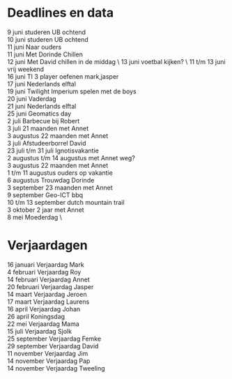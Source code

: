 # Deadlines en data
9 juni studeren UB ochtend \
10 juni studeren UB ochtend \
11 juni Naar ouders \
11 juni Met Dorinde Chillen \
12 juni Met David chillen in de middag \ 
13 juni voetbal kijken? \ 
11 t/m 13 juni vrij weekend \
16 juni TI 3 player oefenen mark,jasper \
17 juni Nederlands elftal \
19 juni Twilight Imperium spelen met de boys \
20 juni Vaderdag \
21 juni Nederlands elftal \
25 juni Geomatics day \
2 juli Barbecue bij Robert \
3 juli 21 maanden met Annet \
3 augustus 22 maanden met Annet \
3  juli Afstudeerborrel David \
23 juli t/m 31 juli Ignotisvakantie \
2 augustus t/m 14 augustus met Annet weg? \
3 augustus 22 maanden met Annet \
1 t/m 11 augustus ouders op vakantie \
6  augustus Trouwdag Dorinde \
3 september 23 maanden met Annet \
9 september Geo-ICT bbq \
10 t/m 13 september dutch mountain trail \
3 oktober 2 jaar met Annet \
8 mei Moederdag \


# Verjaardagen
16 januari Verjaardag Mark \
4  februari Verjaardag Roy \
14 februari Verjaardag Annet \
20 februari Verjaardag Jasper \
14 maart Verjaardag Jeroen \
17 maart Verjaardag Laurens \
16 april Verjaardag Johan \
26 april Koningsdag \
22 mei Verjaardag Mama \
15 juli Verjaardag Sjolk \
25 september Verjaardag Femke \
29 september Verjaardag David \
11 november Verjaardag Jim \
14 november Verjaardag Pap \
14 november Verjaardag Tweeling
